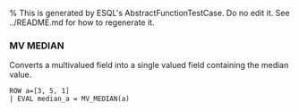 % This is generated by ESQL's AbstractFunctionTestCase. Do no edit it. See ../README.md for how to regenerate it.

### MV MEDIAN
Converts a multivalued field into a single valued field containing the median value.

```esql
ROW a=[3, 5, 1]
| EVAL median_a = MV_MEDIAN(a)
```
